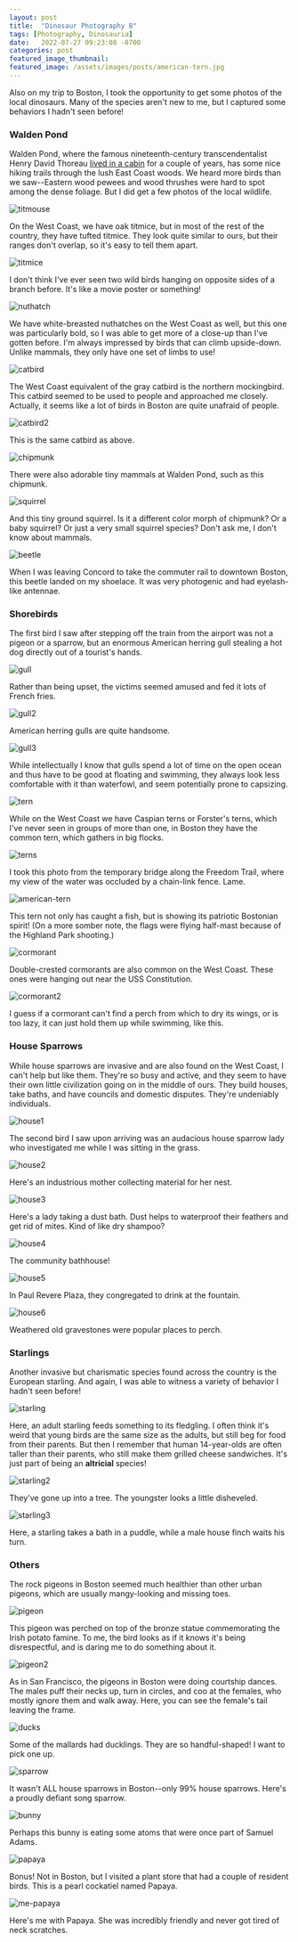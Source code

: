 ```yaml
---
layout: post
title:  "Dinosaur Photography 8"
tags: [Photography, Dinosauria]
date:   2022-07-27 09:23:08 -0700
categories: post
featured_image_thumbnail:
featured_image: /assets/images/posts/american-tern.jpg
---
```


Also on my trip to Boston, I took the opportunity to get some photos of the local dinosaurs.  Many of the species aren't new to me, but I captured some behaviors I hadn't seen before!

### Walden Pond

Walden Pond, where the famous nineteenth-century transcendentalist Henry David Thoreau [lived in a cabin](https://obscuredinosaurfacts.com/blog/post/2021/06/30/walden.html) for a couple of years, has some nice hiking trails through the lush East Coast woods. We heard more birds than we saw--Eastern wood pewees and wood thrushes were hard to spot among the dense foliage. But I did get a few photos of the local wildlife.

![titmouse](/assets/images/posts/titmouse-boston.jpg)

On the West Coast, we have oak titmice, but in most of the rest of the country, they have tufted titmice. They look quite similar to ours, but their ranges don't overlap, so it's easy to tell them apart.

![titmice](/assets/images/posts/titmice-boston.jpg)

I don't think I've ever seen two wild birds hanging on opposite sides of a branch before. It's like a movie poster or something!

![nuthatch](/assets/images/posts/nuthatch-boston.jpg)

We have white-breasted nuthatches on the West Coast as well, but this one was particularly bold, so I was able to get more of a close-up than I've gotten before. I'm always impressed by birds that can climb upside-down. Unlike mammals, they only have one set of limbs to use!

![catbird](/assets/images/posts/catbird-boston-1.jpg)

The West Coast equivalent of the gray catbird is the northern mockingbird. This catbird seemed to be used to people and approached me closely. Actually, it seems like a lot of birds in Boston are quite unafraid of people.

![catbird2](/assets/images/posts/catbird-boston-2.jpg)

This is the same catbird as above.

![chipmunk](/assets/images/posts/chipmunk-boston.jpg)

There were also adorable tiny mammals at Walden Pond, such as this chipmunk.

![squirrel](/assets/images/posts/squirrel-boston.jpg)

And this tiny ground squirrel. Is it a different color morph of chipmunk? Or a baby squirrel? Or just a very small squirrel species? Don't ask me, I don't know about mammals.

![beetle](/assets/images/posts/beetle-boston.jpg)

When I was leaving Concord to take the commuter rail to downtown Boston, this beetle landed on my shoelace. It was very photogenic and had eyelash-like antennae.

### Shorebirds

The first bird I saw after stepping off the train from the airport was not a pigeon or a sparrow, but an enormous American herring gull stealing a hot dog directly out of a tourist's hands.

![gull](/assets/images/posts/gullfry-boston.jpg)

Rather than being upset, the victims seemed amused and fed it lots of French fries.

![gull2](/assets/images/posts/gullportrait-boston.jpg)

American herring gulls are quite handsome.

![gull3](/assets/images/posts/swimming-gull.jpg)

While intellectually I know that gulls spend a lot of time on the open ocean and thus have to be good at floating and swimming, they always look less comfortable with it than waterfowl, and seem potentially prone to capsizing.

![tern](/assets/images/posts/tern-still.jpg)

While on the West Coast we have Caspian terns or Forster's terns, which I've never seen in groups of more than one, in Boston they have the common tern, which gathers in big flocks.

![terns](/assets/images/posts/many-terns.jpg)

I took this photo from the temporary bridge along the Freedom Trail, where my view of the water was occluded by a chain-link fence. Lame.

![american-tern](/assets/images/posts/american-tern.jpg)

This tern not only has caught a fish, but is showing its patriotic Bostonian spirit! (On a more somber note, the flags were flying half-mast because of the Highland Park shooting.)

![cormorant](/assets/images/posts/cormorant-2.jpg)

Double-crested cormorants are also common on the West Coast. These ones were hanging out near the USS Constitution.

![cormorant2](/assets/images/posts/cormorant-3.jpg)

I guess if a cormorant can't find a perch from which to dry its wings, or is too lazy, it can just hold them up while swimming, like this.

### House Sparrows

While house sparrows are invasive and are also found on the West Coast, I can't help but like them. They're so busy and active, and they seem to have their own little civilization going on in the middle of ours. They build houses, take baths, and have councils and domestic disputes. They're undeniably individuals.

![house1](/assets/images/posts/house-boston-1.jpg)

The second bird I saw upon arriving was an audacious house sparrow lady who investigated me while I was sitting in the grass.

![house2](/assets/images/posts/house-fluff.jpg)

Here's an industrious mother collecting material for her nest.

![house3](/assets/images/posts/dustbath.jpg)

Here's a lady taking a dust bath. Dust helps to waterproof their feathers and get rid of mites. Kind of like dry shampoo?

![house4](/assets/images/posts/dustbath-2.jpg)

The community bathhouse!

![house5](/assets/images/posts/fountain-bath.jpg)

In Paul Revere Plaza, they congregated to drink at the fountain.

![house6](/assets/images/posts/graveyard-sparrow.jpg)

Weathered old gravestones were popular places to perch.

### Starlings

Another invasive but charismatic species found across the country is the European starling. And again, I was able to witness a variety of behavior I hadn't seen before!

![starling](/assets/images/posts/starlings-feeding.jpg)

Here, an adult starling feeds something to its fledgling. I often think it's weird that young birds are the same size as the adults, but still beg for food from their parents. But then I remember that human 14-year-olds are often taller than their parents, who still make them grilled cheese sandwiches. It's just part of being an **altricial** species!

![starling2](/assets/images/posts/starlings-boston-2.jpg)

They've gone up into a tree. The youngster looks a little disheveled.

![starling3](/assets/images/posts/starling-bath.jpg)

Here, a starling takes a bath in a puddle, while a male house finch waits his turn.

### Others

The rock pigeons in Boston seemed much healthier than other urban pigeons, which are usually mangy-looking and missing toes.

![pigeon](/assets/images/posts/statue-pigeon.jpg)

This pigeon was perched on top of the bronze statue commemorating the Irish potato famine. To me, the bird looks as if it knows it's being disrespectful, and is daring me to do something about it.

![pigeon2](/assets/images/posts/puffed-pigeon.jpg)

As in San Francisco, the pigeons in Boston were doing courtship dances. The males puff their necks up, turn in circles, and coo at the females, who mostly ignore them and walk away. Here, you can see the female's tail leaving the frame.

![ducks](/assets/images/posts/ducks-boston.jpg)

Some of the mallards had ducklings. They are so handful-shaped! I want to pick one up.

![sparrow](/assets/images/posts/sparrow-boston-1.jpg)

It wasn't ALL house sparrows in Boston--only 99% house sparrows. Here's a proudly defiant song sparrow.

![bunny](/assets/images/posts/graveyard-bunny.jpg)

Perhaps this bunny is eating some atoms that were once part of Samuel Adams.

![papaya](/assets/images/posts/papaya.jpg)

Bonus! Not in Boston, but I visited a plant store that had a couple of resident birds. This is a pearl cockatiel named Papaya.

![me-papaya](/assets/images/posts/me-and-papaya.jpg)

Here's me with Papaya. She was incredibly friendly and never got tired of neck scratches.
